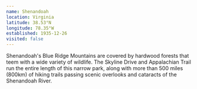 ```yaml
---
name: Shenandoah
location: Virginia
latitude: 38.53°N
longitude: 78.35°W
established: 1935-12-26
visited: false
---
```


Shenandoah's Blue Ridge Mountains are covered by hardwood forests that teem with a wide variety of wildlife. The Skyline Drive and Appalachian Trail run the entire length of this narrow park, along with more than 500 miles (800km) of hiking trails passing scenic overlooks and cataracts of the Shenandoah River.
